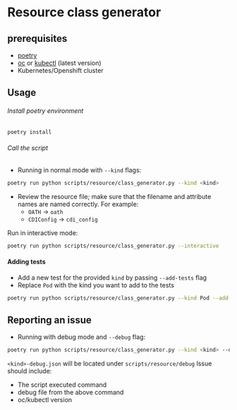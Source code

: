 # Resource class generator

## prerequisites

- [poetry](https://python-poetry.org/)
- [oc](https://mirror.openshift.com/pub/openshift-v4/x86_64/clients/ocp/stable/) or [kubectl](https://kubernetes.io/docs/tasks/tools/) (latest version)
- Kubernetes/Openshift cluster

## Usage

###### Install poetry environment

```bash
poetry install
```

###### Call the script

- Running in normal mode with `--kind` flags:

```bash
poetry run python scripts/resource/class_generator.py --kind <kind>

```

- Review the resource file; make sure that the filename and attribute names are named correctly. For example:
  - `OATH` -> `oath`
  - `CDIConfig` -> `cdi_config`

Run in interactive mode:

```bash
poetry run python scripts/resource/class_generator.py --interactive
```

#### Adding tests

- Add a new test for the provided `kind` by passing `--add-tests` flag
- Replace `Pod` with the kind you want to add to the tests

```bash
poetry run python scripts/resource/class_generator.py --kind Pod --add-tests
```

## Reporting an issue

- Running with debug mode and `--debug` flag:

```bash
poetry run python scripts/resource/class_generator.py --kind <kind> --debug
```

`<kind>-debug.json` will be located under `scripts/resource/debug`
Issue should include:

- The script executed command
- debug file from the above command
- oc/kubectl version
